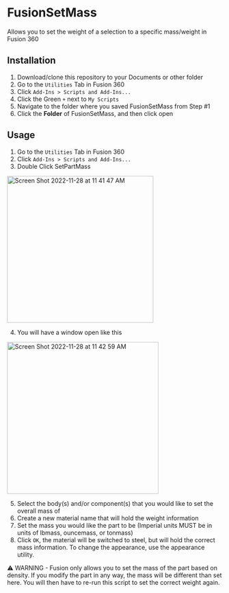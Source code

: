 # FusionSetMass
Allows you to set the weight of a selection to a specific mass/weight in Fusion 360


## Installation
1. Download/clone this repository to your Documents or other folder
2. Go to the `Utilities` Tab in Fusion 360
3. Click `Add-Ins > Scripts and Add-Ins...`
4. Click the Green `+` next to `My Scripts`
5. Navigate to the folder where you saved FusionSetMass from Step #1
6. Click the **Folder** of FusionSetMass, and then click open

## Usage
1. Go to the `Utilities` Tab in Fusion 360
2. Click `Add-Ins > Scripts and Add-Ins...`
3. Double Click SetPartMass
<img width="342" alt="Screen Shot 2022-11-28 at 11 41 47 AM" src="https://user-images.githubusercontent.com/12686250/204332888-d58bf614-46bb-4544-a357-8bb0bfda1b19.png">

4. You will have a window open like this
<img width="354" alt="Screen Shot 2022-11-28 at 11 42 59 AM" src="https://user-images.githubusercontent.com/12686250/204333143-1e5338a2-f977-4302-b47c-fe36a7af1b2a.png">

5. Select the body(s) and/or component(s) that you would like to set the overall mass of
6. Create a new material name that will hold the weight information
7. Set the mass you would like the part to be (Imperial units MUST be in units of lbmass, ouncemass, or tonmass)
8. Click `OK`, the material will be switched to steel, but will hold the correct mass information. To change the appearance, use the appearance utility.

⚠️ WARNING - Fusion only allows you to set the mass of the part based on density. If you modify the part in any way, the mass will be different than set here. You will then have to re-run this script to set the correct weight again.
